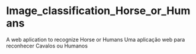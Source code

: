 # Image_classification_Horse_or_Humans
A web aplication to recognize Horse or Humans 
Uma aplicação web para reconhecer Cavalos ou Humanos
